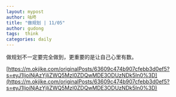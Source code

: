```yaml
---
layout: mypost
author: 咕咚
title: "做规划 | 11/05"
author: gudong
tags:  think
categories: daily
---
```


做规划不一定要完全做到，更重要的是让自己心里有数。

[https://m.okjike.com/originalPosts/63609c474b907cfebb3d0ef5?s=eyJ1IjoiNjAzYjliZWQ5MzI0ZDQwMDE3ODUzNDk5In0%3D](https://m.okjike.com/originalPosts/63609c474b907cfebb3d0ef5?s=eyJ1IjoiNjAzYjliZWQ5MzI0ZDQwMDE3ODUzNDk5In0%3D)


